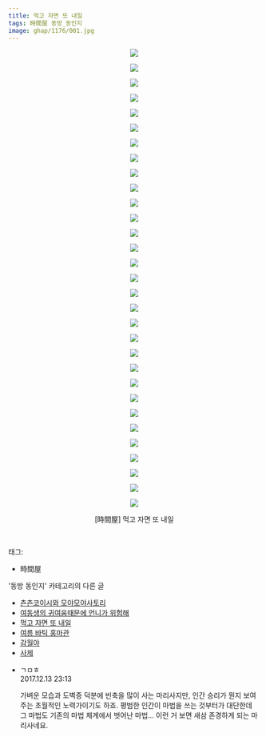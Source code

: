 ```yaml
---
title: 먹고 자면 또 내일
tags: 時間屋 동방_동인지
image: ghap/1176/001.jpg
---
```

<div class="article">
<p style="text-align: center; clear: none; float: none;"><img src="{{ site.nasurl }}/ghap/1176/001.jpg"/></p>
<p style="text-align: center; clear: none; float: none;"><img src="{{ site.nasurl }}/ghap/1176/002.jpg"/></p>
<p style="text-align: center; clear: none; float: none;"><img src="{{ site.nasurl }}/ghap/1176/003.jpg"/></p>
<p style="text-align: center; clear: none; float: none;"><img src="{{ site.nasurl }}/ghap/1176/004.jpg"/></p>
<p style="text-align: center; clear: none; float: none;"><img src="{{ site.nasurl }}/ghap/1176/005.jpg"/></p>
<p style="text-align: center; clear: none; float: none;"><img src="{{ site.nasurl }}/ghap/1176/006.jpg"/></p>
<p style="text-align: center; clear: none; float: none;"><img src="{{ site.nasurl }}/ghap/1176/007.jpg"/></p>
<p style="text-align: center; clear: none; float: none;"><img src="{{ site.nasurl }}/ghap/1176/008.jpg"/></p>
<p style="text-align: center; clear: none; float: none;"><img src="{{ site.nasurl }}/ghap/1176/009.jpg"/></p>
<p style="text-align: center; clear: none; float: none;"><img src="{{ site.nasurl }}/ghap/1176/010.jpg"/></p>
<p style="text-align: center; clear: none; float: none;"><img src="{{ site.nasurl }}/ghap/1176/011.jpg"/></p>
<p style="text-align: center; clear: none; float: none;"><img src="{{ site.nasurl }}/ghap/1176/012.jpg"/></p>
<p style="text-align: center; clear: none; float: none;"><img src="{{ site.nasurl }}/ghap/1176/013.jpg"/></p>
<p style="text-align: center; clear: none; float: none;"><img src="{{ site.nasurl }}/ghap/1176/014.jpg"/></p>
<p style="text-align: center; clear: none; float: none;"><img src="{{ site.nasurl }}/ghap/1176/015.jpg"/></p>
<p style="text-align: center; clear: none; float: none;"><img src="{{ site.nasurl }}/ghap/1176/016.jpg"/></p>
<p style="text-align: center; clear: none; float: none;"><img src="{{ site.nasurl }}/ghap/1176/017.jpg"/></p>
<p style="text-align: center; clear: none; float: none;"><img src="{{ site.nasurl }}/ghap/1176/018.jpg"/></p>
<p style="text-align: center; clear: none; float: none;"><img src="{{ site.nasurl }}/ghap/1176/019.jpg"/></p>
<p style="text-align: center; clear: none; float: none;"><img src="{{ site.nasurl }}/ghap/1176/020.jpg"/></p>
<p style="text-align: center; clear: none; float: none;"><img src="{{ site.nasurl }}/ghap/1176/021.jpg"/></p>
<p style="text-align: center; clear: none; float: none;"><img src="{{ site.nasurl }}/ghap/1176/022.jpg"/></p>
<p style="text-align: center; clear: none; float: none;"><img src="{{ site.nasurl }}/ghap/1176/023.jpg"/></p>
<p style="text-align: center; clear: none; float: none;"><img src="{{ site.nasurl }}/ghap/1176/024.jpg"/></p>
<p style="text-align: center; clear: none; float: none;"><img src="{{ site.nasurl }}/ghap/1176/025.jpg"/></p>
<p style="text-align: center; clear: none; float: none;"><img src="{{ site.nasurl }}/ghap/1176/026.jpg"/></p>
<p style="text-align: center; clear: none; float: none;"><img src="{{ site.nasurl }}/ghap/1176/027.jpg"/></p>
<p style="text-align: center; clear: none; float: none;"><img src="{{ site.nasurl }}/ghap/1176/028.jpg"/></p>
<p style="text-align: center; clear: none; float: none;"><img src="{{ site.nasurl }}/ghap/1176/029.jpg"/></p>
<p style="text-align: center; clear: none; float: none;"><img src="{{ site.nasurl }}/ghap/1176/030.jpg"/></p>
<p style="text-align: center; clear: none; float: none;"><img src="{{ site.nasurl }}/ghap/1176/031.jpg"/></p>
<p style="text-align: center; clear: none; float: none;">[時間屋] 먹고 자면 또 내일</p>
<p><br/></p>
</div><div class="tagTrail">
<p>태그: </p>
<ul>
<li>時間屋</li>
</ul>
</div><div class="another">
<p>'동방 동인지' 카테고리의 다른 글</p>
<ul>
<li><a href="/2016-07-28-ghap_1179">츤츤코이시와 모야모야사토리</a></li>
<li><a href="/2016-07-28-ghap_1178">여동생의 귀여움때문에 언니가 위험해</a></li>
<li><a href="/2016-07-28-ghap_1176">먹고 자면 또 내일</a></li>
<li><a href="/2016-07-28-ghap_1174">여름 바틱 홍마관</a></li>
<li><a href="/2016-07-28-ghap_1173">감월야</a></li>
<li><a href="/2016-07-28-ghap_1172">사제</a></li>
</ul>
</div><div class="cb_module cb_fluid">
<div class="cb_wrt cb_profile">
<div class="comment">
<ul>
<li class="cb_thumb_off" id="comment15151589">
<div class="cb_comment_area">
<div class="cb_info_area">
<div class="cb_section">
<span class="cb_nick_name">ㄱㅁㅎ</span>
</div>
<div class="cb_section">
<span class="cb_date">2017.12.13 23:13 </span>
</div>
</div>
<div class="cb_dsc_comment">
<p class="cb_dsc">
											가벼운 모습과 도벽증 덕분에 빈축을 많이 사는 마리사지만, 인간 승리가 뭔지 보여주는 초월적인 노력가이기도 하죠. 평범한 인간이 마법을 쓰는 것부터가 대단한데 그 마법도 기존의 마법 체계에서 벗어난 마법... 이런 거 보면 새삼 존경하게 되는 마리사네요.
										</p>
</div>
</div></li>
</ul>
</div>
</div><!-- commentList close -->
</div>
